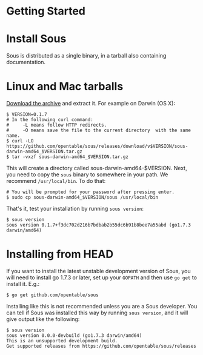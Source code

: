 # Getting Started

# Install Sous

Sous is distributed as a single binary, in a tarball also containing documentation.

# Linux and Mac tarballs

[Download the archive] and extract it. For example on Darwin (OS X):

```shell
$ VERSION=0.1.7 
# In the following curl command:
#     -L means follow HTTP redirects.
#     -O means save the file to the current directory  with the same name.
$ curl -LO https://github.com/opentable/sous/releases/download/v$VERSION/sous-darwin-amd64_$VERSION.tar.gz
$ tar -vxzf sous-darwin-amd64_$VERSION.tar.gz
```

This will create a directory called sous-darwin-amd64-$VERSION. Next, you need to copy
the `sous` binary to somewhere in your path. We recommend `/usr/local/bin`. To do that:

```shell
# You will be prompted for your password after pressing enter.
$ sudo cp sous-darwin-amd64_$VERSION/sous /usr/local/bin
```

That's it, test your installation by running `sous version`:

```shell
$ sous version
sous version 0.1.7+f3dc702d216b7bdbab2b55dc6b91b8bee7a55abd (go1.7.3 darwin/amd64)
```
    
[Download the archive]: https://github.com/opentable/sous/releases

# Installing from HEAD

If you want to install the latest unstable development version of Sous, you will need to install
go 1.7.3 or later, set up your `GOPATH` and then use `go get` to install it. E.g.:

```shell
$ go get github.com/opentable/sous
```

Installing like this is not recommended unless you are a Sous developer. You can tell if Sous
was installed this way by running `sous version`, and it will give output like the following:

```shell
$ sous version
sous version 0.0.0-devbuild (go1.7.3 darwin/amd64)
This is an unsupported development build.
Get supported releases from https://github.com/opentable/sous/releases
```
